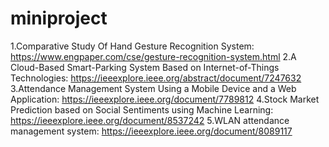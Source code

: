 # miniproject
1.Comparative Study Of Hand Gesture Recognition System: https://www.engpaper.com/cse/gesture-recognition-system.html
2.A Cloud-Based Smart-Parking System Based on Internet-of-Things Technologies: https://ieeexplore.ieee.org/abstract/document/7247632
3.Attendance Management System Using a Mobile Device and a Web Application: https://ieeexplore.ieee.org/document/7789812
4.Stock Market Prediction based on Social Sentiments using Machine Learning: https://ieeexplore.ieee.org/document/8537242
5.WLAN attendance management system: https://ieeexplore.ieee.org/document/8089117
